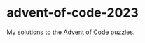 # advent-of-code-2023

My solutions to the [Advent of Code](https://adventofcode.com/2023) puzzles.

